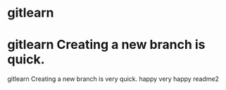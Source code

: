 gitlearn
========
gitlearn Creating a new branch is quick.
========
gitlearn Creating a new branch is very quick.
happy
very happy
readme2